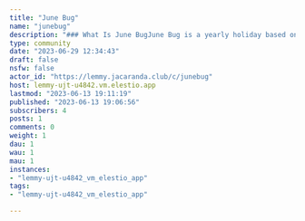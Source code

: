 ```yaml
---
title: "June Bug" 
name: "junebug"
description: "### What Is June BugJune Bug is a yearly holiday based on the following premise.Every year on the last Saturday in June, an evil spirit called the June Bug, who feeds on secrecy and deceit, comes to the world to play tricks on people in order to sow distrust.### Posting Rules- Please Post Ideas Relating to June Bug- Please stay on topic"
type: community
date: "2023-06-29 12:34:43"
draft: false
nsfw: false
actor_id: "https://lemmy.jacaranda.club/c/junebug"
host: lemmy-ujt-u4842.vm.elestio.app
lastmod: "2023-06-13 19:11:19"
published: "2023-06-13 19:06:56"
subscribers: 4
posts: 1
comments: 0
weight: 1
dau: 1
wau: 1
mau: 1
instances:
- "lemmy-ujt-u4842_vm_elestio_app"
tags: 
- "lemmy-ujt-u4842_vm_elestio_app"

---
```

